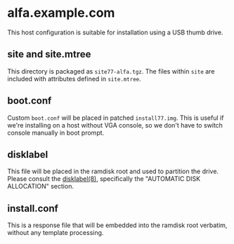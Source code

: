 # alfa.example.com

This host configuration is suitable for installation using a USB thumb
drive.

## site and site.mtree

This directory is packaged as `site77-alfa.tgz`. The files within
`site` are included with attributes defined in `site.mtree`.

## boot.conf

Custom `boot.conf` will be placed in patched `install77.img`. This is
useful if we're installing on a host without VGA console, so we don't
have to switch console manually in boot prompt.

## disklabel

This file will be placed in the ramdisk root and used to partition the
drive. Please consult the
[disklabel(8)](https://man.openbsd.org/disklabel), specifically the
"AUTOMATIC DISK ALLOCATION" section.

## install.conf

This is a response file that will be embedded into the ramdisk root
verbatim, without any template processing.
